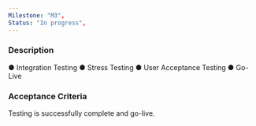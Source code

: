 ```yaml
---
Milestone: "M3",
Status: "In progress",
---
```

<!--lang:en--> 
### Description

● Integration Testing
● Stress Testing
● User Acceptance Testing
● Go-Live

### Acceptance Criteria
Testing is successfully complete and go-live.
